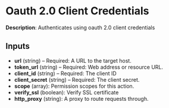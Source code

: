 # Oauth 2.0 Client Credentials

**Description**: Authenticates using oauth 2.0 client credentials

## Inputs

- **url** (string) – Required: A URL to the target host.
- **token_url** (string) – Required: Web address or resource URL.
- **client_id** (string) – Required: The client ID
- **client_secret** (string) – Required: The client secret.
- **scope** (array): Permission scopes for this action.
- **verify_ssl** (boolean): Verify SSL certificate
- **http_proxy** (string): A proxy to route requests through.